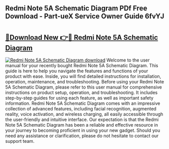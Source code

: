 ## Redmi Note 5A Schematic Diagram PDf Free Download - Part-ueX Service Owner Guide 6fvYJ

# <h2><a href="http://dftsml5.blite.top/?on=Redmi+Note+5A+Schematic+Diagram">🔗Download New 👉🔴 Redmi Note 5A Schematic Diagram</a></h2>

[![Redmi Note 5A Schematic Diagram download](https://i.imgur.com/lujVjoI.png)](http://dftsml5.blite.top/?on=Redmi+Note+5A+Schematic+Diagram)
Welcome to the user manual for your recently bought Redmi Note 5A Schematic Diagram. This guide is here to help you navigate the features and functions of your product with ease. Inside, you will find detailed instructions for installation, operation, maintenance, and troubleshooting. Before using your Redmi Note 5A Schematic Diagram, please refer to this user manual for comprehensive instructions on product setup, operation, and troubleshooting. It includes step-by-step guides for using each feature, as well as important safety information. Redmi Note 5A Schematic Diagram comes with an impressive collection of advanced features, including facial recognition, augmented reality, voice activation, and wireless charging, all easily accessible through the user-friendly and intuitive interface. Our expectation is that the Redmi Note 5A Schematic Diagram has been a reliable and effective resource in your journey to becoming proficient in using your new gadget. Should you need any assistance or clarification, please do not hesitate to contact our support team.
